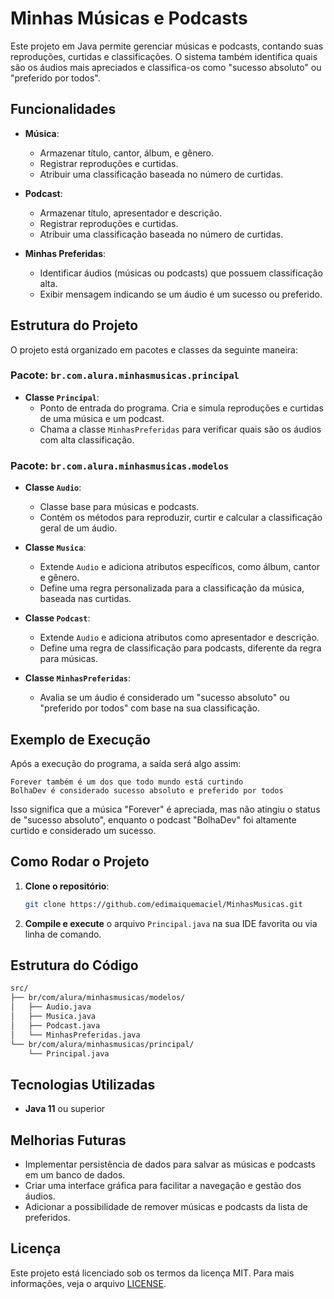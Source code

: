 # Minhas Músicas e Podcasts

Este projeto em Java permite gerenciar músicas e podcasts, contando suas reproduções, curtidas e classificações. O sistema também identifica quais são os áudios mais apreciados e classifica-os como "sucesso absoluto" ou "preferido por todos".

## Funcionalidades

- **Música**: 
  - Armazenar título, cantor, álbum, e gênero.
  - Registrar reproduções e curtidas.
  - Atribuir uma classificação baseada no número de curtidas.
  
- **Podcast**: 
  - Armazenar título, apresentador e descrição.
  - Registrar reproduções e curtidas.
  - Atribuir uma classificação baseada no número de curtidas.

- **Minhas Preferidas**:
  - Identificar áudios (músicas ou podcasts) que possuem classificação alta.
  - Exibir mensagem indicando se um áudio é um sucesso ou preferido.

## Estrutura do Projeto

O projeto está organizado em pacotes e classes da seguinte maneira:

### Pacote: `br.com.alura.minhasmusicas.principal`

- **Classe `Principal`**:
  - Ponto de entrada do programa. Cria e simula reproduções e curtidas de uma música e um podcast.
  - Chama a classe `MinhasPreferidas` para verificar quais são os áudios com alta classificação.

### Pacote: `br.com.alura.minhasmusicas.modelos`

- **Classe `Audio`**:
  - Classe base para músicas e podcasts.
  - Contém os métodos para reproduzir, curtir e calcular a classificação geral de um áudio.

- **Classe `Musica`**:
  - Extende `Audio` e adiciona atributos específicos, como álbum, cantor e gênero.
  - Define uma regra personalizada para a classificação da música, baseada nas curtidas.

- **Classe `Podcast`**:
  - Extende `Audio` e adiciona atributos como apresentador e descrição.
  - Define uma regra de classificação para podcasts, diferente da regra para músicas.

- **Classe `MinhasPreferidas`**:
  - Avalia se um áudio é considerado um "sucesso absoluto" ou "preferido por todos" com base na sua classificação.
  
## Exemplo de Execução

Após a execução do programa, a saída será algo assim:

```
Forever também é um dos que todo mundo está curtindo
BolhaDev é considerado sucesso absoluto e preferido por todos
```

Isso significa que a música "Forever" é apreciada, mas não atingiu o status de "sucesso absoluto", enquanto o podcast "BolhaDev" foi altamente curtido e considerado um sucesso.

## Como Rodar o Projeto

1. **Clone o repositório**:
   ```bash
   git clone https://github.com/edimaiquemaciel/MinhasMusicas.git
   ```

2. **Compile e execute** o arquivo `Principal.java` na sua IDE favorita ou via linha de comando.

## Estrutura do Código

```bash
src/
├── br/com/alura/minhasmusicas/modelos/
│   ├── Audio.java
│   ├── Musica.java
│   ├── Podcast.java
│   └── MinhasPreferidas.java
└── br/com/alura/minhasmusicas/principal/
    └── Principal.java
```

## Tecnologias Utilizadas

- **Java 11** ou superior

## Melhorias Futuras

- Implementar persistência de dados para salvar as músicas e podcasts em um banco de dados.
- Criar uma interface gráfica para facilitar a navegação e gestão dos áudios.
- Adicionar a possibilidade de remover músicas e podcasts da lista de preferidos.

## Licença

Este projeto está licenciado sob os termos da licença MIT. Para mais informações, veja o arquivo [LICENSE](LICENSE).
